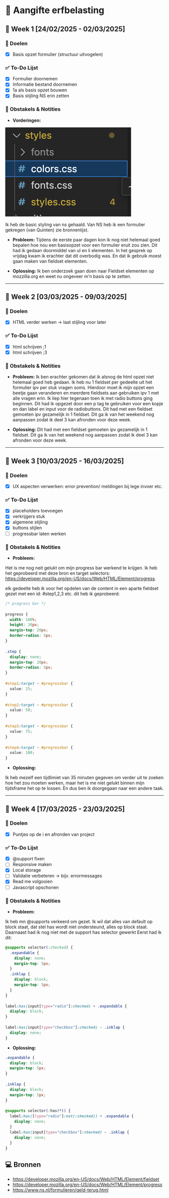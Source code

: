# 📌 Aangifte erfbelasting

## 📅 Week 1 [24/02/2025 - 02/03/2025]

### 🎯 Doelen

- [x] Basis opzet formulier (structuur uitvogelen)

### ✅ To-Do Lijst

- [x] Formulier doornemen
- [x] Informatie bestand doornemen
- [x] 1a als basis opzet bouwen
- [x] Basis stijling NS erin zetten

### 📝 Obstakels & Notities

- **Vorderingen:**

![basic stijling](./images/Screenshot%202025-03-19%20at%2012.42.40.png)

Ik heb de basic styling van ns gehaald. Van NS heb ik een formulier gekregen (van Quinten) zie bronnenlijst.

- **Probleem:** Tijdens de eerste paar dagen kon ik nog niet helemaal goed bepalen hoe nou een basisopzet voor een formulier eruit zou zien. Dit had ik gedaan doormiddel van ul en li elementen. In het gesprek op vrijdag kwam ik erachter dat dit overbodig was. En dat ik gebruik moest gaan maken van fieldset elementen.

- **Oplossing:** Ik ben onderzoek gaan doen naar Fieldset elementen op mozzilla.org en weet nu ongeveer m'n basis op te zetten.

---

## 📅 Week 2 [03/03/2025 - 09/03/2025]

### 🎯 Doelen

- [x] HTML verder werken -> laat stijling voor later

### ✅ To-Do Lijst

- [x] html schrijven ;1
- [x] html schrijven ;3

### 📝 Obstakels & Notities

- **Probleem:**
  Ik ben erachter gekomen dat ik alsnog de html opzet niet helemaal goed heb gedaan. Ik heb nu 1 fieldset per gedeelte uit het formulier ipv per stuk vragen soms. Hierdoor moet ik mijn opzet een beetje gaan veranderen en meerdere fieldsets aan gebruiken ipv 1 met alle vragen erin. Ik liep hier tegenaan toen ik met radio buttons ging beginnen. Dit had ik opgezet door een p tag te gebruiken voor een kopje en dan label en input voor de radiobuttons. Dit had met een fieldset gemoeten ipv gezamelijk in 1 fieldset. Dit ga ik van het weekend nog aanpassen zodat ik deel 3 kan afronden voor deze week.

- **Oplossing:**
  Dit had met een fieldset gemoeten ipv gezamelijk in 1 fieldset. Dit ga ik van het weekend nog aanpassen zodat ik deel 3 kan afronden voor deze week.

---

## 📅 Week 3 [10/03/2025 - 16/03/2025]

### 🎯 Doelen

- [x] UX aspecten verwerken: error prevention/ meldingen bij lege invoer etc.

### ✅ To-Do Lijst

- [x] placeholders toevoegen
- [x] verkrijgers stuk
- [x] algemene stijling
- [x] buttons stijlen
- [ ] progressbar laten werken

### 📝 Obstakels & Notities

- **Probleem:**

Het is me nog neit gelukt om mijn progress bar werkend te krijgen. Ik heb het geprobeerd met deze bron en target selectors:
https://developer.mozilla.org/en-US/docs/Web/HTML/Element/progress.

elk gedeelte heb ik voor het opdelen van de content in een aparte fieldset gezet met een id: #step1,2,3 etc.
dit heb ik geprobeerd:

```css
/* progress bar */

progress {
  width: 100%;
  height: 20px;
  margin-top: 20px;
  border-radius: 5px;
}

.step {
  display: none;
  margin-top: 20px;
  border-radius: 5px;
}

#step1:target ~ #progressbar {
  value: 25;
}

#step2:target ~ #progressbar {
  value: 50;
}

#step3:target ~ #progressbar {
  value: 75;
}

#step4:target ~ #progressbar {
  value: 100;
}
```

- **Oplossing:**

Ik heb mezelf een tijdlimiet van 35 minuten gegeven om verder uit te zoeken hoe het zou moeten werken, maar het is me niet gelukt binnen mijn tijdsframe het op te lossen. En dus ben ik doorgegaan naar een andere taak.

---

## 📅 Week 4 [17/03/2025 - 23/03/2025]

### 🎯 Doelen

- [x] Puntjes op de i en afronden van project

### ✅ To-Do Lijst

- [x] @support fixen
- [ ] Responsive maken
- [x] Local storage
- [ ] Validatie verbeteren -> bijv. errormessages
- [x] Read me volgooien
- [ ] Javascript opschonen

### 📝 Obstakels & Notities

- **Probleem:**

Ik heb mn @supports verkeerd om gezet. Ik wil dat alles van default op block staat, dat stel has wordt niet ondersteund, alles op block staat. Daarnaast had ik nog niet met de support has selector gewerkt Eerst had ik dit:

```css
@supports selector(:checked) {
  .expandable {
    display: none;
    margin-top: 5px;
  }
  .inklap {
    display: block;
    margin-top: 5px;
  }
}

label:has(input[type="radio"]:checked) + .expandable {
  display: block;
}

label:has(input[type="checkbox"]:checked) ~ .inklap {
  display: none;
}
```

- **Oplossing:**

```css
.expandable {
  display: block;
  margin-top: 5px;
}

.inklap {
  display: block;
  margin-top: 5px;
}

@supports selector(:has(*)) {
  label:has([type="radio"]:not(:checked)) + .expandable {
    display: none;
  }
  label:has(input[type="checkbox"]:checked) ~ .inklap {
    display: none;
  }
}
```

## 💻 Bronnen

- https://developer.mozilla.org/en-US/docs/Web/HTML/Element/fieldset
- https://developer.mozilla.org/en-US/docs/Web/HTML/Element/progress
- https://www.ns.nl/formulieren/geld-terug.html
